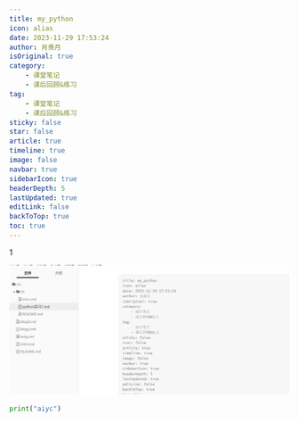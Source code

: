 ```yaml
---
title: my_python
icon: alias
date: 2023-11-29 17:53:24
author: 肖羡月
isOriginal: true
category: 
    - 课堂笔记
    - 课后回顾&练习
tag:
    - 课堂笔记
    - 课后回顾&练习
sticky: false
star: false
article: true
timeline: true
image: false
navbar: true
sidebarIcon: true
headerDepth: 5
lastUpdated: true
editLink: false
backToTop: true
toc: true
---
```


1

![image-20231129175510456](./python学习1.assets/image-20231129175510456.png)

```python
print("aiyc")
```



